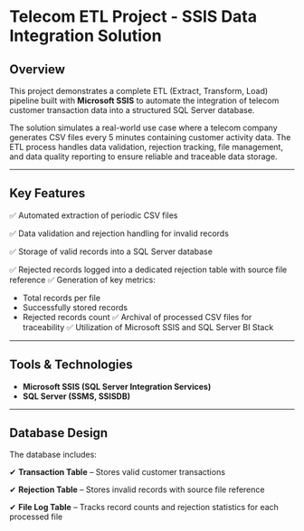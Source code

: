 # Telecom ETL Project - SSIS Data Integration Solution

## Overview

This project demonstrates a complete ETL (Extract, Transform, Load) pipeline built with **Microsoft SSIS** to automate the integration of telecom customer transaction data into a structured SQL Server database.

The solution simulates a real-world use case where a telecom company generates CSV files every 5 minutes containing customer activity data. The ETL process handles data validation, rejection tracking, file management, and data quality reporting to ensure reliable and traceable data storage.

---

## Key Features

✅ Automated extraction of periodic CSV files

✅ Data validation and rejection handling for invalid records

✅ Storage of valid records into a SQL Server database


✅ Rejected records logged into a dedicated rejection table with source file reference
✅ Generation of key metrics:

* Total records per file
* Successfully stored records
* Rejected records count
  ✅ Archival of processed CSV files for traceability
  ✅ Utilization of Microsoft SSIS and SQL Server BI Stack

---

## Tools & Technologies

* **Microsoft SSIS (SQL Server Integration Services)**
* **SQL Server (SSMS, SSISDB)**



---

## Database Design

The database includes:

✔ **Transaction Table** – Stores valid customer transactions

✔ **Rejection Table** – Stores invalid records with source file reference

✔ **File Log Table** – Tracks record counts and rejection statistics for each processed file

